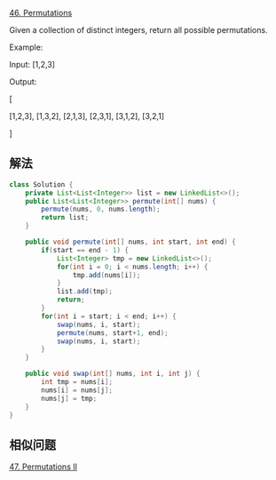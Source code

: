 [46. Permutations](https://leetcode.com/problems/permutations/)

Given a collection of distinct integers, return all possible permutations.

Example:

Input: [1,2,3]

Output:

[

  [1,2,3],
  [1,3,2],
  [2,1,3],
  [2,3,1],
  [3,1,2],
  [3,2,1]

]

## 解法
```java
class Solution {
    private List<List<Integer>> list = new LinkedList<>();
    public List<List<Integer>> permute(int[] nums) {
        permute(nums, 0, nums.length);
        return list;
    }

    public void permute(int[] nums, int start, int end) {
        if(start == end - 1) {
            List<Integer> tmp = new LinkedList<>();
            for(int i = 0; i < nums.length; i++) {
                tmp.add(nums[i]);
            }
            list.add(tmp);
            return;
        }
        for(int i = start; i < end; i++) {
            swap(nums, i, start);
            permute(nums, start+1, end);
            swap(nums, i, start);
        }
    }

    public void swap(int[] nums, int i, int j) {
        int tmp = nums[i];
        nums[i] = nums[j];
        nums[j] = tmp;
    }
}
```

## 相似问题
[47. Permutations II](https://leetcode.com/problems/permutations-ii/)
